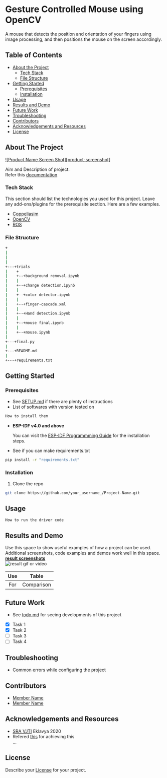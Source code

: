 # Gesture Controlled Mouse using OpenCV

A mouse that detects the position and orientation of your fingers using image processing, and then positions the mouse on the screen accordingly.

<!-- TABLE OF CONTENTS -->

## Table of Contents

- [About the Project](#about-the-project)
  - [Tech Stack](#tech-stack)
  - [File Structure](#file-structure)
- [Getting Started](#getting-started)
  - [Prerequisites](#prerequisites)
  - [Installation](#installation)
- [Usage](#usage)
- [Results and Demo](#results-and-demo)
- [Future Work](#future-work)
- [Troubleshooting](#troubleshooting)
- [Contributors](#contributors)
- [Acknowledgements and Resources](#acknowledgements-and-resources)
- [License](#license)

<!-- ABOUT THE PROJECT -->

## About The Project

[![Product Name Screen Shot][product-screenshot]](https://example.com)

Aim and Description of project.  
Refer this [documentation](https://link/to/report/)

### Tech Stack

This section should list the technologies you used for this project. Leave any add-ons/plugins for the prerequisite section. Here are a few examples.

- [Coppeliasim](https://www.coppeliarobotics.com/)
- [OpenCV](https://opencv.org/)
- [ROS](https://www.ros.org/)

### File Structure

```bash
+
|
|
|
+---+trials
|    +
|    +--+background removal.ipynb
|    |
|    +--+change detection.ipynb
|    |
|    +--+color detector.ipynb
|    |
|    +--+finger-cascade.xml
|    |
|    +--+Hand detection.ipynb
|    |
|    +--+mouse final.ipynb
|    |
|    +--+mouse.ipynb
|
+---+final.py
|
+---+README.md
|
+---+requirements.txt
```

<!-- GETTING STARTED -->

## Getting Started

### Prerequisites

- See [SETUP.md](https://link/to/setup.md) if there are plenty of instructions
- List of softwares with version tested on

```sh
How to install them
```

- **ESP-IDF v4.0 and above**

  You can visit the [ESP-IDF Programmming Guide](https://docs.espressif.com/projects/esp-idf/en/latest/get-started/index.html#installation-step-by-step) for the installation steps.

- See if you can make requirements.txt

```sh
pip install -r "requirements.txt"
```

### Installation

1. Clone the repo

```sh
git clone https://github.com/your_username_/Project-Name.git
```

<!-- USAGE EXAMPLES -->

## Usage

```
How to run the driver code
```

<!-- RESULTS AND DEMO -->

## Results and Demo

Use this space to show useful examples of how a project can be used. Additional screenshots, code examples and demos work well in this space.  
[**result screenshots**](https://result.png)  
![**result gif or video**](https://result.gif)

| Use |   Table    |
| :-: | :--------: |
| For | Comparison |

<!-- FUTURE WORK -->

## Future Work

- See [todo.md](https://todo.md) for seeing developments of this project

* [x] Task 1
* [x] Task 2
* [ ] Task 3
* [ ] Task 4

<!-- TROUBLESHOOTING -->

## Troubleshooting

- Common errors while configuring the project

<!-- CONTRIBUTORS -->

## Contributors

- [Member Name](https://github.com/id)
- [Member Name](https://github.com/id)

<!-- ACKNOWLEDGEMENTS AND REFERENCES -->

## Acknowledgements and Resources

- [SRA VJTI](http://sra.vjti.info/) Eklavya 2020
- Refered [this](https://link) for achieving this  
  ...

<!-- LICENSE -->

## License

Describe your [License](LICENSE) for your project.

